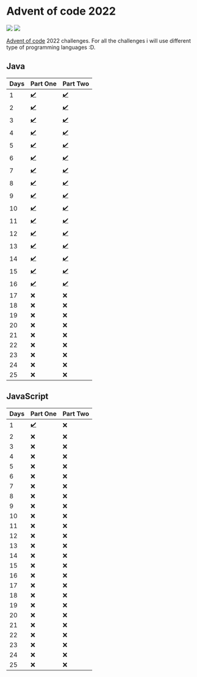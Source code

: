 # Advent of code 2022

![](https://progress-bar.dev/13?title=completed) 	![](https://img.shields.io/badge/Made%20With-Java-orange)

[Advent of code](https://adventofcode.com) 2022 challenges.
For all the challenges i will use different type of programming languages :D. 

## Java

| Days | Part One | Part Two |
|------|----------|----------|
| 1 | <a href="Java/Day1/src/PuzzlePartOne.java">:heavy_check_mark:</a> | <a href="Java/Day1/src/PuzzlePartTwo.java">:heavy_check_mark:</a> |
| 2 | <a href="Java/Day2/src/PuzzlePartOne.java">:heavy_check_mark:</a> | <a href="Java/Day2/src/PuzzlePartTwo.java">:heavy_check_mark:</a> |
| 3 | <a href="Java/Day3/src/PuzzlePartOne.java">:heavy_check_mark:</a> | <a href="Java/Day3/src/PuzzlePartTwo.java">:heavy_check_mark:</a> |
| 4 | <a href="Java/Day4/src/PuzzlePartOne.java">:heavy_check_mark:</a> | <a href="Java/Day4/src/PuzzlePartTwo.java">:heavy_check_mark:</a> |
| 5 | <a href="Java/Day5/src/PuzzlePartOne.java">:heavy_check_mark:</a> | <a href="Java/Day5/src/PuzzlePartTwo.java">:heavy_check_mark:</a> |
| 6 | <a href="Java/Day6/src/PuzzlePartOne.java">:heavy_check_mark:</a> | <a href="Java/Day6/src/PuzzlePartTwo.java">:heavy_check_mark:</a> |
| 7 | <a href="Java/Day7/src/PuzzlePartOne.java">:heavy_check_mark:</a> | <a href="Java/Day7/src/PuzzlePartTwo.java">:heavy_check_mark:</a> |
| 8 | <a href="Java/Day8/src/PuzzlePartOne.java">:heavy_check_mark:</a> | <a href="Java/Day8/src/PuzzlePartTwo.java">:heavy_check_mark:</a> |
| 9 | <a href="Java/Day9/src/PuzzlePartOne.java">:heavy_check_mark:</a> | <a href="Java/Day9/src/PuzzlePartTwo.java">:heavy_check_mark:</a> |
| 10 | <a href="Java/Day10/src/PuzzlePartOne.java">:heavy_check_mark:</a> | <a href="Java/Day10/src/PuzzlePartTwo.java">:heavy_check_mark:</a> |
| 11 | <a href="Java/Day11/src/PuzzlePartOne.java">:heavy_check_mark:</a> | <a href="Java/Day11/src/PuzzlePartTwo.java">:heavy_check_mark:</a> |
| 12 | <a href="Java/Day12/src/PuzzlePartOne.java">:heavy_check_mark:</a> | <a href="Java/Day12/src/PuzzlePartTwo.java">:heavy_check_mark:</a> |
| 13 | <a href="Java/Day13/src/PuzzlePartOne.java">:heavy_check_mark:</a> | <a href="Java/Day13/src/PuzzlePartTwo.java">:heavy_check_mark:</a> |
| 14 | <a href="Java/Day14/src/PuzzlePartOne.java">:heavy_check_mark:</a> | <a href="Java/Day14/src/PuzzlePartTwo.java">:heavy_check_mark:</a> |
| 15 | <a href="Java/Day15/src/PuzzlePartOne.java">:heavy_check_mark:</a> | <a href="Java/Day15/src/PuzzlePartTwo.java">:heavy_check_mark:</a> |
| 16 | <a href="Java/Day16/src/PuzzlePartOne.java">:heavy_check_mark:</a> | <a href="Java/Day16/src/PuzzlePartTwo.java">:heavy_check_mark:</a> |
| 17 | ❌ | ❌ |
| 18 | ❌ | ❌ |
| 19 | ❌ | ❌ |
| 20 | ❌ | ❌ |
| 21 | ❌ | ❌ |
| 22 | ❌ | ❌ |
| 23 | ❌ | ❌ |
| 24 | ❌ | ❌ |
| 25 | ❌ | ❌ |

## JavaScript

| Days | Part One | Part Two |
|------|----------|----------|
| 1 | <a href="Js/Day1/app.js">:heavy_check_mark:</a> | ❌ |
| 2 | ❌ | ❌ |
| 3 | ❌ | ❌ |
| 4 | ❌ | ❌ |
| 5 | ❌ | ❌ |
| 6 | ❌ | ❌ |
| 7 | ❌ | ❌ |
| 8 | ❌ | ❌ |
| 9 | ❌ | ❌ |
| 10 | ❌ | ❌ |
| 11 | ❌ | ❌ |
| 12 | ❌ | ❌ |
| 13 | ❌ | ❌ |
| 14 | ❌ | ❌ |
| 15 | ❌ | ❌ |
| 16 | ❌ | ❌ |
| 17 | ❌ | ❌ |
| 18 | ❌ | ❌ |
| 19 | ❌ | ❌ |
| 20 | ❌ | ❌ |
| 21 | ❌ | ❌ |
| 22 | ❌ | ❌ |
| 23 | ❌ | ❌ |
| 24 | ❌ | ❌ |
| 25 | ❌ | ❌ |

